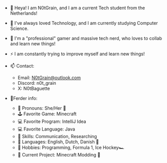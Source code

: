 - 🌱 Heya! I am N0tGrain, and I am a current Tech student from the Netherlands!
- 🌱 I've always loved Technology, and I am currently studying Computer Science.
- 👀 I'm a "professional" gamer and massive tech nerd, who loves to collab and learn new things!
- ⚡ I am constantly trying to improve myself and learn new things!

- 📫 Contact:
  - Email: N0tGrain@outlook.com
  - Discord: n0t_grain
  - X: N0tBaguette
- 👀Ferder info:
  - 👋 Pronouns: She/Her 👋
  - 🕹️ Favorite Game: Minecraft
  - 💻 Favorite Program: IntelliJ Idea
  - 💻 Favorite Language: Java
  - 💪 Skills: Communication, Researching
  - 🚩 Languages: English, Dutch, Danish 🚩
  - 🏒 Hobbies: Programming, Formula 1, Ice Hockey🏎️
  - 🔧 Current Project: Minecraft Modding 🔧

<!---
N0tGrain/N0tGrain is a ✨ special ✨ repository because its `README.md` (this file) appears on your GitHub profile.
You can click the Preview link to take a look at your changes.
--->

